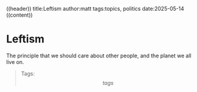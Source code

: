 ((header))
title:Leftism
author:matt
tags:topics, politics
date:2025-05-14
((content))

# Leftism

The principle that we should care about other people, and the planet we all live on. 

>Tags: $$tags$$

